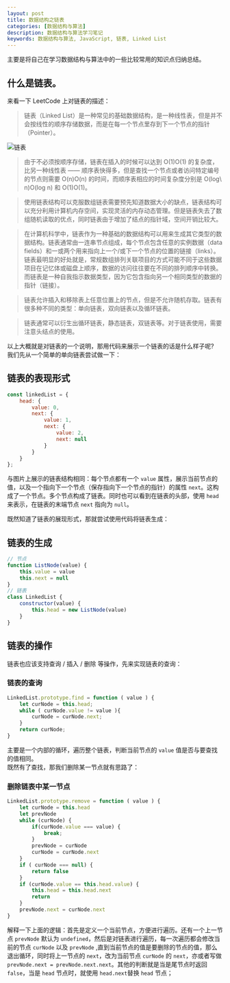 ```yaml
---
layout: post
title: 数据结构之链表
categories: [数据结构与算法]
description: 数据结构与算法学习笔记
keywords: 数据结构与算法, JavaScript, 链表, Linked List
---
```


主要是将自己在学习数据结构与算法中的一些比较常用的知识点归纳总结。  

## 什么是链表。  
来看一下 LeetCode 上对链表的描述：  

 > 链表（Linked List）是一种常见的基础数据结构，是一种线性表，但是并不会按线性的顺序存储数据，而是在每一个节点里存到下一个节点的指针（Pointer）。

![链表](https://pic.leetcode-cn.com/67c0f9acaaaa44685a22fd85eaaba409341f874b99a5c953ff8efbc8d5110e02-image.png)  
 > 由于不必须按顺序存储，链表在插入的时候可以达到 O(1)O(1) 的复杂度，比另一种线性表 —— 顺序表快得多，但是查找一个节点或者访问特定编号的节点则需要 O(n)O(n) 的时间，而顺序表相应的时间复杂度分别是 O(log\ n)O(log n) 和 O(1)O(1)。

 > 使用链表结构可以克服数组链表需要预先知道数据大小的缺点，链表结构可以充分利用计算机内存空间，实现灵活的内存动态管理。但是链表失去了数组随机读取的优点，同时链表由于增加了结点的指针域，空间开销比较大。

 > 在计算机科学中，链表作为一种基础的数据结构可以用来生成其它类型的数据结构。链表通常由一连串节点组成，每个节点包含任意的实例数据（data fields）和一或两个用来指向上一个/或下一个节点的位置的链接（links）。链表最明显的好处就是，常规数组排列关联项目的方式可能不同于这些数据项目在记忆体或磁盘上顺序，数据的访问往往要在不同的排列顺序中转换。而链表是一种自我指示数据类型，因为它包含指向另一个相同类型的数据的指针（链接）。

 > 链表允许插入和移除表上任意位置上的节点，但是不允许随机存取。链表有很多种不同的类型：单向链表，双向链表以及循环链表。

 > 链表通常可以衍生出循环链表，静态链表，双链表等。对于链表使用，需要注意头结点的使用。  

以上大概就是对链表的一个说明，那用代码来展示一个链表的话是什么样子呢?  
我们先从一个简单的单向链表尝试做一下：

## 链表的表现形式

``` javascript
const linkedList = {
    head: {
        value: 0,
        next: {
            value: 1,
            next: {
                value: 2,
                next: null
            }
        }
    }
};
```

与图片上展示的链表结构相同：每个节点都有一个 `value` 属性，展示当前节点的值，以及一个指向下一个节点（保存指向下一个节点的指针）的属性 `next`。这构成了一个节点。多个节点构成了链表。同时也可以看到在链表的头部，使用 `head` 来表示，在链表的末端节点 `next` 指向为 `null`。  

既然知道了链表的展现形式，那就尝试使用代码将链表生成：  

## 链表的生成  

``` javascript
// 节点
function ListNode(value) {
    this.value = value
    this.next = null
}
// 链表
class LinkedList {
    constructor(value) {
        this.head = new ListNode(value)
    }
}
```

## 链表的操作
链表也应该支持查询 / 插入 / 删除 等操作，先来实现链表的查询：  

### 链表的查询 

``` javascript
LinkedList.prototype.find = function ( value ) {
    let curNode = this.head;
    while ( curNode.value != value ){
        curNode = curNode.next;
    }
    return curNode;
}
```
主要是一个内部的循环，遍历整个链表，判断当前节点的 `value` 值是否与要查找的值相同。  
既然有了查找，那我们删除某一节点就有思路了：

### 删除链表中某一节点  

``` javascript
LinkedList.prototype.remove = function ( value ) {
    let curNode = this.head
    let prevNode 
    while (curNode) {
        if(curNode.value === value) {
            break;
        }
        prevNode = curNode
        curNode = curNode.next
    }
    if ( curNode === null) {
        return false
    }
    if (curNode.value == this.head.value) {
        this.head = this.head.next
        return
    }
    prevNode.next = curNode.next
}
```
解释一下上面的逻辑：首先是定义一个当前节点，方便进行遍历。还有一个上一节点 `prevNode` 默认为 `undefined`，然后是对链表进行遍历，每一次遍历都会修改当前的节点 `curNode` 以及 `prevNode` ,直到当前节点的值是要删除的节点的值，那么退出循环，同时将上一节点的 `next`，改为当前节点 `curNode` 的 `next`，亦或者写做 `prevNode.next = prevNode.next.next`。其他的判断就是当是尾节点时返回 `false`，当是 `head` 节点时，就使用 `head.next`替换 `head` 节点；
